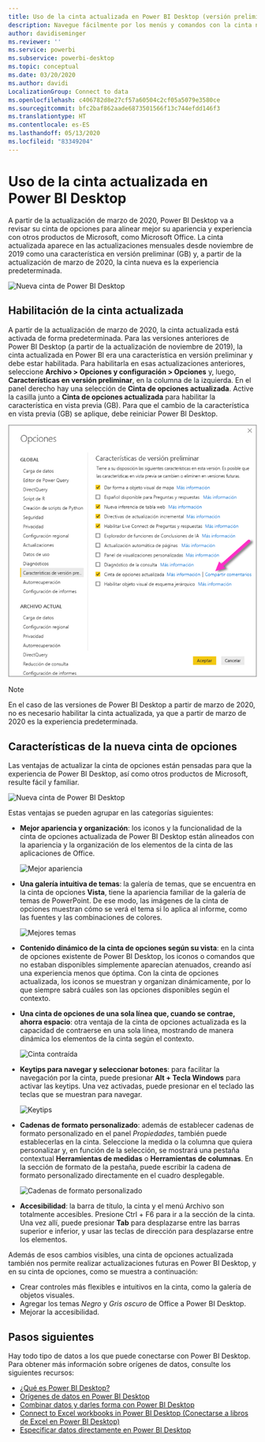 ```yaml
---
title: Uso de la cinta actualizada en Power BI Desktop (versión preliminar)
description: Navegue fácilmente por los menús y comandos con la cinta nueva de Power BI Desktop
author: davidiseminger
ms.reviewer: ''
ms.service: powerbi
ms.subservice: powerbi-desktop
ms.topic: conceptual
ms.date: 03/20/2020
ms.author: davidi
LocalizationGroup: Connect to data
ms.openlocfilehash: c406782d8e27cf57a60504c2cf05a5079e3580ce
ms.sourcegitcommit: bfc2baf862aade6873501566f13c744efdd146f3
ms.translationtype: HT
ms.contentlocale: es-ES
ms.lasthandoff: 05/13/2020
ms.locfileid: "83349204"
---
```

# <a name="use-the-updated-ribbon-in-power-bi-desktop"></a>Uso de la cinta actualizada en Power BI Desktop

A partir de la actualización de marzo de 2020, Power BI Desktop va a revisar su cinta de opciones para alinear mejor su apariencia y experiencia con otros productos de Microsoft, como Microsoft Office. La cinta actualizada aparece en las actualizaciones mensuales desde noviembre de 2019 como una característica en versión preliminar (GB) y, a partir de la actualización de marzo de 2020, la cinta nueva es la experiencia predeterminada.

![Nueva cinta de Power BI Desktop](media/desktop-ribbon/desktop-ribbon-02.png)

## <a name="how-to-enable-the-updated-ribbon"></a>Habilitación de la cinta actualizada

A partir de la actualización de marzo de 2020, la cinta actualizada está activada de forma predeterminada. Para las versiones anteriores de Power BI Desktop (a partir de la actualización de noviembre de 2019), la cinta actualizada en Power BI era una característica en versión preliminar y debe estar habilitada. Para habilitarla en esas actualizaciones anteriores, seleccione **Archivo > Opciones y configuración > Opciones** y, luego, **Características en versión preliminar**, en la columna de la izquierda. En el panel derecho hay una selección de **Cinta de opciones actualizada**. Active la casilla junto a **Cinta de opciones actualizada** para habilitar la característica en vista previa (GB). Para que el cambio de la característica en vista previa (GB) se aplique, debe reiniciar Power BI Desktop.

![La opción de cinta de opciones actualizada para Power BI Desktop](media/desktop-ribbon/desktop-ribbon-01.png)

> [!NOTE]
> En el caso de las versiones de Power BI Desktop a partir de marzo de 2020, no es necesario habilitar la cinta actualizada, ya que a partir de marzo de 2020 es la experiencia predeterminada.

## <a name="features-of-the-new-ribbon"></a>Características de la nueva cinta de opciones

Las ventajas de actualizar la cinta de opciones están pensadas para que la experiencia de Power BI Desktop, así como otros productos de Microsoft, resulte fácil y familiar. 

![Nueva cinta de Power BI Desktop](media/desktop-ribbon/desktop-ribbon-03.png)

Estas ventajas se pueden agrupar en las categorías siguientes:

* **Mejor apariencia y organización**: los iconos y la funcionalidad de la cinta de opciones actualizada de Power BI Desktop están alineados con la apariencia y la organización de los elementos de la cinta de las aplicaciones de Office.

    ![Mejor apariencia](media/desktop-ribbon/desktop-ribbon-04.png)

* **Una galería intuitiva de temas**: la galería de temas, que se encuentra en la cinta de opciones **Vista**, tiene la apariencia familiar de la galería de temas de PowerPoint. De ese modo, las imágenes de la cinta de opciones muestran cómo se verá el tema si lo aplica al informe, como las fuentes y las combinaciones de colores. 

    ![Mejores temas](media/desktop-ribbon/desktop-ribbon-05.png)

* **Contenido dinámico de la cinta de opciones según su vista**: en la cinta de opciones existente de Power BI Desktop, los iconos o comandos que no estaban disponibles simplemente aparecían atenuados, creando así una experiencia menos que óptima. Con la cinta de opciones actualizada, los iconos se muestran y organizan dinámicamente, por lo que siempre sabrá cuáles son las opciones disponibles según el contexto.

* **Una cinta de opciones de una sola línea que, cuando se contrae, ahorra espacio**: otra ventaja de la cinta de opciones actualizada es la capacidad de contraerse en una sola línea, mostrando de manera dinámica los elementos de la cinta según el contexto. 

    ![Cinta contraída](media/desktop-ribbon/desktop-ribbon-06.png)

* **Keytips para navegar y seleccionar botones**: para facilitar la navegación por la cinta, puede presionar **Alt + Tecla Windows** para activar las keytips. Una vez activadas, puede presionar en el teclado las teclas que se muestran para navegar.

    ![Keytips](media/desktop-ribbon/desktop-ribbon-07.png)

* **Cadenas de formato personalizado**: además de establecer cadenas de formato personalizado en el panel *Propiedades*, también puede establecerlas en la cinta. Seleccione la medida o la columna que quiera personalizar y, en función de la selección, se mostrará una pestaña contextual **Herramientas de medidas** o **Herramientas de columnas**. En la sección de formato de la pestaña, puede escribir la cadena de formato personalizado directamente en el cuadro desplegable.

    ![Cadenas de formato personalizado](media/desktop-ribbon/desktop-ribbon-08.png)

* **Accesibilidad**: la barra de título, la cinta y el menú Archivo son totalmente accesibles. Presione Ctrl + F6 para ir a la sección de la cinta. Una vez allí, puede presionar **Tab** para desplazarse entre las barras superior e inferior, y usar las teclas de dirección para desplazarse entre los elementos.


Además de esos cambios visibles, una cinta de opciones actualizada también nos permite realizar actualizaciones futuras en Power BI Desktop, y en su cinta de opciones, como se muestra a continuación:

* Crear controles más flexibles e intuitivos en la cinta, como la galería de objetos visuales.
* Agregar los temas *Negro* y *Gris oscuro* de Office a Power BI Desktop.
* Mejorar la accesibilidad.


## <a name="next-steps"></a>Pasos siguientes
Hay todo tipo de datos a los que puede conectarse con Power BI Desktop. Para obtener más información sobre orígenes de datos, consulte los siguientes recursos:

* [¿Qué es Power BI Desktop?](../fundamentals/desktop-what-is-desktop.md)
* [Orígenes de datos en Power BI Desktop](../connect-data/desktop-data-sources.md)
* [Combinar datos y darles forma con Power BI Desktop](../connect-data/desktop-shape-and-combine-data.md)
* [Connect to Excel workbooks in Power BI Desktop (Conectarse a libros de Excel en Power BI Desktop)](../connect-data/desktop-connect-excel.md)   
* [Especificar datos directamente en Power BI Desktop](../connect-data/desktop-enter-data-directly-into-desktop.md)   
